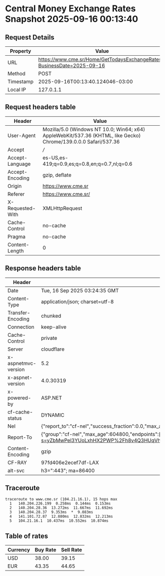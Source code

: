 # Central Money Exchange Rates Snapshot 2025-09-16 00:13:40
## Request Details

| Property | Value |
|----------|-------|
| URL | https://www.cme.sr/Home/GetTodaysExchangeRates/?BusinessDate=2025-09-16 |
| Method | POST |
| Timestamp | 2025-09-16T00:13:40.124046-03:00 |
| Local IP | 127.0.1.1 |
    
## Request headers table

| Header | Value |
|--------|-------|
| User-Agent | Mozilla/5.0 (Windows NT 10.0; Win64; x64) AppleWebKit/537.36 (KHTML, like Gecko) Chrome/139.0.0.0 Safari/537.36 |
| Accept | */* |
| Accept-Language | es-US,es-419;q=0.9,es;q=0.8,en;q=0.7,nl;q=0.6 |
| Accept-Encoding | gzip, deflate |
| Origin | https://www.cme.sr |
| Referer | https://www.cme.sr/ |
| X-Requested-With | XMLHttpRequest |
| Cache-Control | no-cache |
| Pragma | no-cache |
| Content-Length | 0 |

    
## Response headers table
| Header | Value |
|--------|-------|
| Date | Tue, 16 Sep 2025 03:24:35 GMT |
| Content-Type | application/json; charset=utf-8 |
| Transfer-Encoding | chunked |
| Connection | keep-alive |
| Cache-Control | private |
| Server | cloudflare |
| x-aspnetmvc-version | 5.2 |
| x-aspnet-version | 4.0.30319 |
| x-powered-by | ASP.NET |
| cf-cache-status | DYNAMIC |
| Nel | {"report_to":"cf-nel","success_fraction":0.0,"max_age":604800} |
| Report-To | {"group":"cf-nel","max_age":604800,"endpoints":[{"url":"https://a.nel.cloudflare.com/report/v4?s=yZbMwPel3YUoLxhHX2PWP%2Fh8v4Q3HUqVhv176NlJjdOEQ1Onvt0w6D%2F%2Bzisl%2BUnw0Yvv3CQypDF2DfNIfDah%2F%2F0C7%2BlvRTdeT6M%3D"}]} |
| Content-Encoding | gzip |
| CF-RAY | 97fd406e2ecef7df-LAX |
| alt-svc | h3=":443"; ma=86400 |

## Traceroute 

```
traceroute to www.cme.sr (104.21.16.1), 15 hops max
  1   140.204.226.199  0.258ms  0.144ms  0.153ms 
  2   140.204.28.36  13.272ms  11.667ms  11.692ms 
  3   140.204.28.37  9.353ms  *  9.083ms 
  4   141.101.72.87  12.880ms  12.832ms  12.213ms 
  5   104.21.16.1  10.437ms  10.552ms  10.874ms 

```


## Table of rates

| Currency | Buy Rate | Sell Rate |
|----------|----------|-----------|
| USD | 38.00 | 39.15 |
| EUR | 43.35 | 44.65 |
